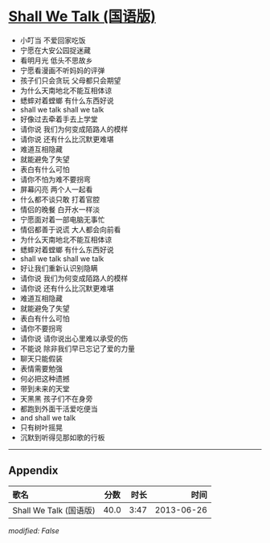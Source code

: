 # [Shall We Talk (国语版)](https://music.163.com/song?id=26608826)

* 小叮当 不爱回家吃饭
* 宁愿在大安公园捉迷藏
* 看明月光 低头不思故乡
* 宁愿看漫画不听妈妈的评弹
* 孩子们只会贪玩 父母都只会期望
* 为什么天南地北不能互相体谅
* 蟋蟀对着螳螂 有什么东西好说
* shall we talk shall we talk
* 好像过去牵着手去上学堂
* 请你说 我们为何变成陌路人的模样
* 请你说 还有什么比沉默更难堪
* 难道互相隐藏
* 就能避免了失望
* 表白有什么可怕
* 请你不怕为难不要拐弯
* 屏幕闪亮 两个人一起看
* 什么都不谈只敢 打着官腔
* 情侣的晚餐 白开水一样淡
* 宁愿面对着一部电脑无事忙
* 情侣都善于说谎 大人都会向前看
* 为什么天南地北不能互相体谅
* 蟋蟀对着螳螂 有什么东西好说
* shall we talk shall we talk
* 好让我们重新认识别隐瞒
* 请你说 我们为何变成陌路人的模样
* 请你说 还有什么比沉默更难堪
* 难道互相隐藏
* 就能避免了失望
* 表白有什么可怕
* 请你不要拐弯
* 请你说 请你说出心里难以承受的伤
* 不能说 除非我们早已忘记了爱的力量
* 聊天只能假装
* 表情需要勉强
* 何必把这种遗撼
* 带到未来的天堂
* 天黑黑 孩子们不在身旁
* 都跑到外面干活爱吃便当
* and shall we talk
* 只有树叶摇晃
* 沉默到听得见那如歌的行板


---

## Appendix

|歌名|分数|时长|时间|
|:---|:---:|---:|---:|
|Shall We Talk (国语版)|40.0|3:47|2013-06-26

*modified: False*